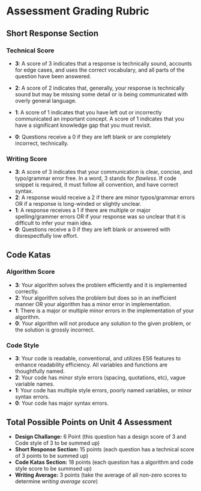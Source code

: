 # Assessment Grading Rubric
## Short Response Section
### Technical Score
* **3**: A score of 3 indicates that a response is technically sound, accounts for edge cases, and uses the correct vocabulary, and all parts of the question have been answered.

* **2**: A score of 2 indicates that, generally, your response is technically sound but may be missing some detail or is being communicated with overly general language.
* **1**: A score of 1 indicates that you have left out or incorrectly communicated an important concept. A score of 1 indicates that you have a significant knowledge gap that you must revisit.
* **0**: Questions receive a 0 if they are left blank or are completely incorrect, technically.

### Writing Score
* **3**: A score of 3 indicates that your communication is clear, concise, and typo/grammar error free. In a word, 3 stands for _flawless_. If code snippet is required, it must follow all convention, and have correct syntax.
* **2**: A response would receive a 2 if there are minor typos/grammar errors OR if a response is long-winded or slightly unclear.
* **1**: A response receives a 1 if there are multiple or major spelling/grammer errors OR if your response was so unclear that it is difficult to infer your main idea.
* **0**: Questions receive a 0 if they are left blank or answered with disrespectfully low effort.

## Code Katas
### Algorithm Score
* **3**: Your algorithm solves the problem efficiently and it is implemented correctly.
* **2**: Your algorithm solves the problem but does so in an inefficient manner OR your algorithm has a minor error in implementation.
* **1**: There is a major or multiple minor errors in the implementation of your algorithm.
* **0**: Your algorithm will not produce any solution to the given problem, or the solution is grossly incorrect.

### Code Style
* **3**: Your code is readable, conventional, and utilizes ES6 features to enhance readability efficiency. All variables and functions are thoughtfully named.
* **2**: Your code has minor style errors (spacing, quotations, etc), vague variable names.
* **1**: Your code has multiple style errors, poorly named variables, or minor syntax errors. 
* **0**: Your code has major syntax errors.


## Total Possible Points on Unit 4 Assessment
* **Design Challange:** 6 Point (this question has a design score of 3 and Code style of 3 to be summed up)
* **Short Response Section:** 15 points (each question has a technical score of 3 points to be summed up)
* **Code Katas Section:** 18 points (each question has a algorithm and code style score to be summsed up)
* **Writing Average:** 3 points (take the average of all non-zero scores to determine _writing average score_)

